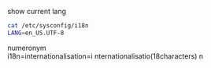 
show current lang
```bash
cat /etc/sysconfig/i18n
LANG=en_US.UTF-8
```
numeronym  
i18n=internationalisation=i nternationalisatio(18characters) n
